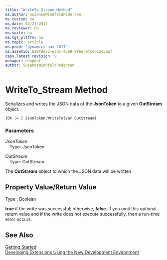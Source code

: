 ```yaml
---
title: "WriteTo_Stream Method"
ms.author: SusanneWindfeldPedersen
ms.custom: na
ms.date: 02/21/2017
ms.reviewer: na
ms.suite: na
ms.tgt_pltfrm: na
ms.topic: article
ms.prod: "dynamics-nav-2017"
ms.assetid: 620f0e32-eadc-43e9-8f6e-8fc0b12c3aaf
caps.latest.revision: 9
manager: edupont
author: SusanneWindfeldPedersen
---
```


# WriteTo_Stream Method

Serializes and writes the JSON data of the **JsonToken** to a given **OutStream** object.

```
[Ok := ] JsonToken.WriteTo(var OutStream)
```

### Parameters
*JsonToken*  
&emsp;Type: JsonToken

*OutStream*  
&emsp;Type: OutStream

The **OutStream** object to which the JSON data will be written.

## Property Value/Return Value
Type : Boolean

**true** if the write was successful; otherwise, **false**.
If you omit this optional return value and if the write does not execute successfully, then a run-time error occurs.

## See Also
[Getting Started](newdev-get-started.md)  
[Developing Extensions Using the New Development Environment](newdev-dev-overview.md)
